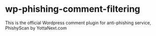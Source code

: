 # wp-phishing-comment-filtering
This is the official Wordpress comment plugin for anti-phishing service, PhishyScan by YottaNext.com
